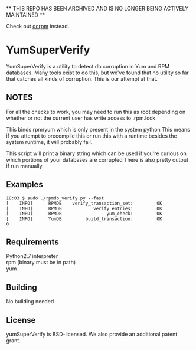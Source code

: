 ** THIS REPO HAS BEEN ARCHIVED AND IS NO LONGER BEING ACTIVELY MAINTAINED **

Check out [dcrpm](https://github.com/facebookincubator/dcrpm) instead.

# YumSuperVerify

YumSuperVerify is a utility to detect db corruption in Yum and RPM databases. Many tools exist to do this, but we've found that no utility so far that catches all kinds of corruption. This is our attempt at that.


## NOTES
For all the checks to work, you may need to run this as root depending on whether or not the current user has write access to .rpm.lock.

This binds rpm/yum which is only present in the system python
This means if you attempt to precompile this or run this with a runtime
besides the system runtime, it will probably fail.

This script will print a binary string which can be used if you're
curious on which portions of your databases are corrupted
There is also pretty output if run manually.

## Examples
```
18:03 $ sudo ./rpmdb_verify.py --fast  
[    INFO]      RPMDB    verify_transaction_set:         OK  
[    INFO]      RPMDB            verify_entries:         OK  
[    INFO]      RPMDB                 yum_check:         OK  
[    INFO]      YumDB         build_transaction:         OK  
0
```
## Requirements
Python2.7 interpreter  
rpm (binary must be in path)  
yum  

## Building
No building needed

## License
yumSuperVerify is BSD-licensed. We also provide an additional patent grant.
